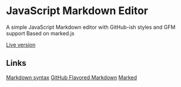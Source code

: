 # JavaScript Markdown Editor

A simple JavaScript Markdown editor with GitHub-ish styles and GFM support
Based on marked.js

[Live version](http://tzvetkoff.github.com/js-markdown-editor)

## Links
[Markdown syntax](http://daringfireball.net/projects/markdown/syntax)
[GitHub Flavored Markdown](https://help.github.com/articles/github-flavored-markdown)
[Marked](https://github.com/chjj/marked)
